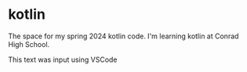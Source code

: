 # kotlin
The space for my spring 2024 kotlin code.
I'm learning kotlin at Conrad High School.

This text was input using VSCode